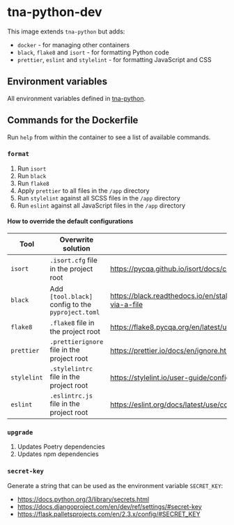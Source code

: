 # tna-python-dev

This image extends `tna-python` but adds:

- `docker` - for managing other containers
- `black`, `flake8` and `isort` - for formatting Python code
- `prettier`, `eslint` and `stylelint` - for formatting JavaScript and CSS

## Environment variables

All environment variables defined in [tna-python](../tna-python/README.md).

## Commands for the Dockerfile

Run `help` from within the container to see a list of available commands.

### `format`

1. Run `isort`
1. Run `black`
1. Run `flake8`
1. Apply `prettier` to all files in the `/app` directory
1. Run `stylelint` against all SCSS files in the `/app` directory
1. Run `eslint` against all JavaScript files in the `/app` directory

#### How to override the default configurations

| Tool        | Overwrite solution                                | More information                                                                                        |
| ----------- | ------------------------------------------------- | ------------------------------------------------------------------------------------------------------- |
| `isort`     | `.isort.cfg` file in the project root             | https://pycqa.github.io/isort/docs/configuration/config_files.html#isortcfg-preferred-format            |
| `black`     | Add `[tool.black]` config to the `pyproject.toml` | https://black.readthedocs.io/en/stable/usage_and_configuration/the_basics.html#configuration-via-a-file |
| `flake8`    | `.flake8` file in the project root                | https://flake8.pycqa.org/en/latest/user/configuration.html#configuration-locations                      |
| `prettier`  | `.prettierignore` file in the project root        | https://prettier.io/docs/en/ignore.html                                                                 |
| `stylelint` | `.stylelintrc` file in the project root           | https://stylelint.io/user-guide/configure/                                                              |
| `eslint`    | `.eslintrc.js` file in the project root           | https://eslint.org/docs/latest/use/configure/configuration-files#using-configuration-files              |

### `upgrade`

1. Updates Poetry dependencies
1. Updates npm dependencies

### `secret-key`

Generate a string that can be used as the environment variable `SECRET_KEY`:

- https://docs.python.org/3/library/secrets.html
- https://docs.djangoproject.com/en/dev/ref/settings/#secret-key
- https://flask.palletsprojects.com/en/2.3.x/config/#SECRET_KEY
